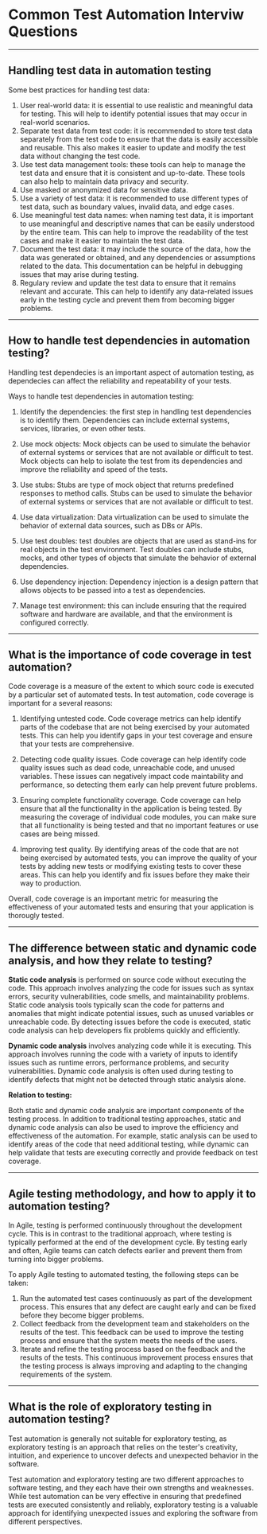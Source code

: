 # Common Test Automation Interviw Questions

---

## Handling test data in automation testing

Some best practices for handling test data:

1. User real-world data: it is essential to use realistic and meaningful data for testing. This will help to identify potential issues that may occur in real-world scenarios.
2. Separate test data from test code: it is recommended to store test data separately from the test code to ensure that the data is easily accessible and reusable. This also makes it easier to update and modify the test data without changing the test code.
3. Use test data management tools: these tools can help to manage the test data and ensure that it is consistent and up-to-date. These tools can also help to maintain data privacy and security.
4. Use masked or anonymized data for sensitive data.
5. Use a variety of test data: it is recommended to use different types of test data, such as boundary values, invalid data, and edge cases.
6. Use meaningful test data names: when naming test data, it is important to use meaningful and descriptive names that can be easily understood by the entire team. This can help to improve the readability of the test cases and make it easier to maintain the test data.
7. Document the test data: it may include the source of the data, how the data was generated or obtained, and any dependencies or assumptions related to the data. This documentation can be helpful in debugging issues that may arise during testing.
8. Regulary review and update the test data to ensure that it remains relevant and accurate. This can help to identify any data-related issues early in the testing cycle and prevent them from becoming bigger problems.

---

## How to handle test dependencies in automation testing?

Handling test dependecies is an important aspect of automation testing, as dependecies can affect the reliability and repeatability of your tests.

Ways to handle test dependencies in automation testing:

1. Identify the dependencies: the first step in handling test dependencies is to identify them. Dependencies can include external systems, services, libraries, or even other tests.

2. Use mock objects: Mock objects can be used to simulate the behavior of external systems or services that are not available or difficult to test. Mock objects can help to isolate the test from its dependencies and improve the reliability and speed of the tests.

3. Use stubs: Stubs are type of mock object that returns predefined responses to method calls. Stubs can be used to simulate the behavior of external systems or services that are not available or difficult to test.

4. Use data virtualization: Data virtualization can be used to simulate the behavior of external data sources, such as DBs or APIs.

5. Use test doubles: test doubles are objects that are used as stand-ins for real objects in the test environment. Test doubles can include stubs, mocks, and other types of objects that simulate the behavior of external dependencies.

6. Use dependency injection: Dependency injection is a design pattern that allows objects to be passed into a test as dependencies.

7. Manage test environment: this can include ensuring that the required software and hardware are available, and that the environment is configured correctly.

---

## What is the importance of code coverage in test automation?

Code coverage is a measure of the extent to which sourc code is executed by a particular set of automated tests. In test automation, code coverage is important for a several reasons:

1. Identifying untested code. Code coverage metrics can help identify parts of the codebase that are not being exercised by your automated tests. This can help you identify gaps in your test coverage and ensure that your tests are comprehensive.

2. Detecting code quality issues. Code coverage can help identify code quality issues such as dead code, unreachable code, and unused variables. These issues can negatively impact code maintability and performance, so detecting them early can help prevent future problems.

3. Ensuring complete functionality coverage. Code coverage can help ensure that all the functionality in the application is being tested. By measuring the coverage of individual code modules, you can make sure that all functionality is being tested and that no important features or use cases are being missed.

4. Improving test quality. By identifying areas of the code that are not being exercised by automated tests, you can improve the quality of your tests by adding new tests or modifying existing tests to cover these areas. This can help you identify and fix issues before they make their way to production.

Overall, code coverage is an important metric for measuring the effectiveness of your automated tests and ensuring that your application is thorougly tested.

---

## The difference between static and dynamic code analysis, and how they relate to testing?

**Static code analysis** is performed on source code without executing the code. This approach involves analyzing the code for issues such as syntax errors, security vulnerabilities, code smells, and maintainability problems. Static code analysis tools typically scan the code for patterns and anomalies that might indicate potential issues, such as unused variables or unreachable code. By detecting issues before the code is executed, static code analysis can help developers fix problems quickly and efficiently.

**Dynamic code analysis** involves analyzing code while it is executing. This approach involves running the code with a variety of inputs to identify issues such as runtime errors, performance problems, and security vulnerabilities. Dynamic code analysis is often used during testing to identify defects that might not be detected through static analysis alone.

**Relation to testing:**

Both static and dynamic code analysis are important components of the testing process. In addition to traditional testing approaches, static and dynamic code analysis can also be used to improve the efficiency and effectiveness of the automation. For example, static analysis can be used to identify areas of the code that need additional testing, while dynamic can help validate that tests are executing correctly and provide feedback on test coverage.

---

## Agile testing methodology, and how to apply it to automation testing?

In Agile, testing is performed continuously throughout the development cycle. This is in contrast to the traditional approach, where testing is typically performed at the end of the development cycle. By testing early and often, Agile teams can catch defects earlier and prevent them from turning into bigger problems.

To apply Agile testing to automated testing, the following steps can be taken:
1. Run the automated test cases continuously as part of the development process. This ensures that any defect are caught early and can be fixed before they become bigger problems.
2. Collect feedback from the development team and stakeholders on the results of the test. This feedback can be used to improve the testing process and ensure that the system meets the needs of the users.
3. Iterate and refine the testing process based on the feedback and the results of the tests. This continuous improvement process ensures that the testing process is always improving and adapting to the changing requirements of the system.

---

## What is the role of exploratory testing in automation testing?

Test automation is generally not suitable for exploratory testing, as exploratory testing is an approach that relies on the tester's creativity, intuition, and experience to uncover defects and unexpected behavior in the software.

Test automation and exploratory testing are two different approaches to software testing, and they each have their own strengths and weaknesses. While test automation can be very effective in ensuring that predefined tests are executed consistently and reliably, exploratory testing is a valuable approach for identifying unexpected issues and exploring the software from different perspectives.